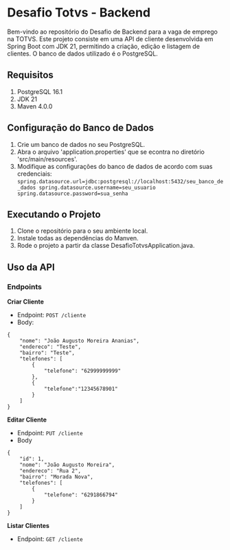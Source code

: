 # Desafio Totvs - Backend

Bem-vindo ao repositório do Desafio de Backend para a vaga de emprego na TOTVS. Este projeto consiste em uma API de cliente desenvolvida em Spring Boot com JDK 21, permitindo a criação, edição e listagem de clientes. O banco de dados utilizado é o PostgreSQL.

## Requisitos
1. PostgreSQL 16.1
2. JDK 21
3. Maven 4.0.0

## Configuração do Banco de Dados

1. Crie um banco de dados no seu PostgreSQL.
2. Abra o arquivo 'application.properties' que se econtra no diretório 'src/main/resources'.
3. Modifique as configurações do banco de dados de acordo com suas credenciais:
`
spring.datasource.url=jdbc:postgresql://localhost:5432/seu_banco_de_dados
spring.datasource.username=seu_usuario
spring.datasource.password=sua_senha
`

## Executando o Projeto

1. Clone o repositório para o seu ambiente local.
2. Instale todas as dependências do Manven.
3. Rode o projeto a partir da classe DesafioTotvsApplication.java.

## Uso da API
### Endpoints
**Criar Cliente**
- Endpoint: `POST /cliente`
- Body:
```
{
    "nome": "João Augusto Moreira Ananias",
    "endereco": "Teste",
    "bairro": "Teste",
    "telefones": [
        {
            "telefone": "62999999999"
        },
        {
            "telefone":"12345678901"
        }
    ]
}
```

**Editar Cliente**
- Endpoint: `PUT /cliente`
- Body
```
{
    "id": 1,
    "nome": "João Augusto Moreira",
    "endereco": "Rua 2",
    "bairro": "Morada Nova",
    "telefones": [
        {
            "telefone": "6291866794"
        }
    ]
}
```

**Listar Clientes**
- Endpoint: `GET /cliente`